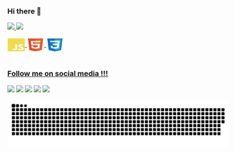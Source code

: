 ### Hi there 👋

<div>
  <a href="https://github.com/pedrolopes96">
  <img height="180em" src="https://github-readme-stats.vercel.app/api?username=pedrolopes96&show_icons=true&theme=tokyonight&include_all_commits=true&count_private=true"/>
  <img height="180em" src="https://github-readme-stats.vercel.app/api/top-langs/?username=pedrolopes96&layout=compact&langs_count=6&theme=tokyonight"/>
</div>
<div style="display: inline_block"><br>
  <img align="center" alt="Js" height="30" width="40" src="https://raw.githubusercontent.com/devicons/devicon/master/icons/javascript/javascript-plain.svg">
  <img align="center" alt="HTML" height="30" width="40" src="https://raw.githubusercontent.com/devicons/devicon/master/icons/html5/html5-original.svg">
  <img align="center" alt="CSS" height="30" width="40" src="https://raw.githubusercontent.com/devicons/devicon/master/icons/css3/css3-original.svg">
</div>
 
 <br>
 
  ### Follow me on social media !!!
 
<div> 
  <a href="" target="_blank"><img src="https://www.youtube.com/" target="_blank"></a>
  <a href="" target="_blank"><img src="https://www.instagram.com/" target="_blank"></a>
 <a href="" target="_blank"><img src="https://img.shields.io/badge/Discord-7289DA?style=for-the-badge&logo=discord&logoColor=white" target="_blank"></a> 
  <a href=""><img src="https://mail.google.com/mail/u/0/?tab=rm&ogbl#inbox" target="_blank"></a>
  <a href="" target="_blank"><img src="https://www.linkedin.com/in/pedro-fernandes-lopes-aa9655185/" target="_blank"></a> 
 
  ![Snake animation](https://github.com/pedrolopes96/pedrolopes96/blob/output/github-contribution-grid-snake.svg)

</div>
